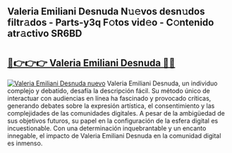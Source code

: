 ## Valeria Emiliani Desnuda N𝚞𝚎vos desn𝚞dos filtr𝚊dos - Parts-y3q F𝚘tos vid𝚎o - C𝚘ntenido atr𝚊ctivo SR6BD

# <h2><a href="http://mb6237.tromn.icu/?c=Valeria+Emiliani+Desnuda">🔗👉👉👉 Valeria Emiliani Desnuda 🔗🔗</a></h2>

[![Valeria Emiliani Desnuda nuevo](https://i.imgur.com/pEAQMta.gif)](http://mb6237.tromn.icu/?c=Valeria+Emiliani+Desnuda)
Valeria Emiliani Desnuda, un individuo complejo y debatido, desafía la descripción fácil. Su método único de interactuar con audiencias en línea ha fascinado y provocado críticas, generando debates sobre la expresión artística, el consentimiento y las complejidades de las comunidades digitales. A pesar de la ambigüedad de sus objetivos futuros, su papel en la configuración de la esfera digital es incuestionable. Con una determinación inquebrantable y un encanto innegable, el impacto de Valeria Emiliani Desnuda en la comunidad digital es inmenso.
